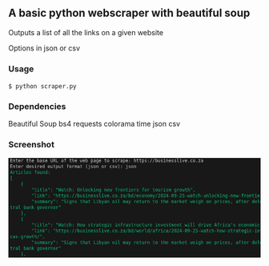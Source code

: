 ## A basic python webscraper with beautiful soup

Outputs a list of all the links on a given website

Options in json or csv

### Usage
```
$ python scraper.py 
```
### Dependencies
Beautiful Soup
bs4
requests
colorama
time
json
csv

### Screenshot
![Screenshot](https://github.com/ubuntupunk/scraper/blob/main/screenshot.png)

